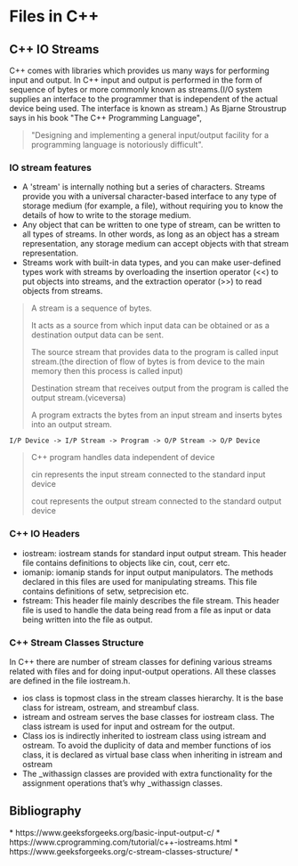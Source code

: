 <h1>Files in C++</h1>

<h2>C++ IO Streams</h2>
C++ comes with libraries which provides us many ways for performing input and output. In C++ input and output is performed in the form of sequence of bytes or more commonly known as streams.(I/O system supplies an interface to the programmer that is independent of the actual device being used. The interface is known as stream.)
As Bjarne Stroustrup says in his book "The C++ Programming Language",

>
>"Designing and implementing a general input/output facility for a programming language is notoriously difficult".
<h3>IO stream features</h3>

* A 'stream' is internally nothing but a series of characters. Streams provide you with a universal character-based interface to any type of storage medium (for example, a file), without requiring you to know the details of how to write to the storage medium. 
* Any object that can be written to one type of stream, can be written to all types of streams. In other words, as long as an object has a stream representation, any storage medium can accept objects with that stream representation.
* Streams work with built-in data types, and you can make user-defined types work with streams by overloading the insertion operator (<<) to put objects into streams, and the extraction operator (>>) to read objects from streams.

>
> A stream is a sequence of bytes.
>
> It acts as a source from which input data can be obtained or as a destination output data can be sent.
>
> The source stream that provides data to the program is called input stream.(the direction of flow of bytes is from device to the main memory then this process is called input)
>
> Destination stream that receives output from the program is called the output stream.(viceversa)
>
>A program extracts the bytes from an input stream and inserts bytes into an output stream. 

```
I/P Device -> I/P Stream -> Program -> O/P Stream -> O/P Device
```
>
> C++ program handles data independent of device
>
> cin represents the input stream connected to the standard input device
>
>cout represents the output stream connected to the standard output device
>

<h3>C++ IO Headers</h3>

* iostream: iostream stands for standard input output stream. This header file contains definitions to objects like cin, cout, cerr etc.
* iomanip: iomanip stands for input output manipulators. The methods declared in this files are used for manipulating streams. This file contains definitions of setw, setprecision etc.
* fstream: This header file mainly describes the file stream. This header file is used to handle the data being read from a file as input or data being written into the file as output.

<h3>C++ Stream Classes Structure</h3>

In C++ there are number of stream classes for defining various streams related with files and for doing input-output operations. All these classes are defined in the file iostream.h. 
* ios class is topmost class in the stream classes hierarchy. It is the base class for istream, ostream, and streambuf class.
* istream and ostream serves the base classes for iostream class. The class istream is used for input and ostream for the output.
* Class ios is indirectly inherited to iostream class using istream and ostream. To avoid the duplicity of data and member functions of ios class, it is declared as virtual base class when inheriting in istream and ostream
* The \_withassign classes are provided with extra functionality for the assignment operations that’s why \_withassign classes.




















<h2>Bibliography</h2>
* https://www.geeksforgeeks.org/basic-input-output-c/
* https://www.cprogramming.com/tutorial/c++-iostreams.html
* https://www.geeksforgeeks.org/c-stream-classes-structure/
* 

